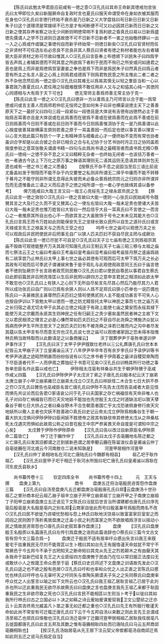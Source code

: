 <!-- { "loadSidebar": true } -->
　　【陈氏曰此勉太甲君臣应前咸有一徳之意○汉孔氏曰其命王命新其徳戒勿怠张氏曰太甲即位久矣曰新服厥命自复政时言也夏氏曰服天命谓受命在身如衣被其服而在身也○汉孔氏曰言徳行终始不衰杀是乃日新之义大学盘铭曰茍日新日日新又日新朱子曰这个道理须是常接续不已方是才有闲断便不可又曰必因其已新而日日新之又日新之使其存养省察之功无少间断则明徳常明不复爲利欲之昏真氏曰易以日新爲盛徳先儒谓人之学不日进则日退故徳不可不日新不日新者不一害之也始敬终肆以一出一入之心爲或作或辍之事徳何自而新乎终始常一则徳日新矣○汉孔氏曰官贤材而任之非贤材不可任选左右必忠良不忠良非其人蔡氏曰贤者有徳之称材者能也左右者辅弼大臣非贤材之称可尽故曰惟其人○汉孔氏曰言臣奉上布徳顺下训民朱子曰四爲字皆去声爲上者辅其德而不阿其意之所欲爲下者利于民而不徇已之所安或问如逄君之恶也是爲上而非是爲徳爲宫室妻妾之奉也是爲下而非是爲民朱子曰然真氏曰爲云者意有所主之名言人臣之心爲上则爲君成德爲下则爲君牧民意之所主惟此二者二者之外不杂他念然后爲一徳之臣○汉孔氏曰其难无以爲易其慎无以轻之羣臣当和一心以事君政乃善夏氏曰人君任用之际旣难旣慎不敢任用非人又与之和恊其心纯一其徳同心同德相与大有爲于天下可也】
　　徳无常师主善爲师善无常主协于克一
　　【陈氏曰此言一徳之义○汉孔氏曰徳非一方以善爲主乃可师言以合于能一爲常徳或问或言主善人而爲师若仲尼无恒师之意如何朱子曰非也横渠说徳主天下之善善原天下之一最好又曰四句三段一段紧似一段徳且是大体说有吉徳有凶徳然必主于善始爲吉耳善亦且是大体说或在此爲善而在彼爲不善或在彼爲善而在此爲不善或在前日则爲善而今日则不善或在前日则不善而今日则爲善惟湏协于克一是乃爲善谓以此心揆度彼善耳故横渠言原则若善之原于一耳盖善因一而后定也徳以事言善以理言一以心言大扺此篇只有防个一字上有精神须与细看此心才一便终始不变而有常也协者虽训合字却是以此合彼之合非已相合之合与礼记协于分艺书协时月正日之协同盖若揆度参验之意耳张敬夫谓虞书精一四句与此爲尚书语之最精宻者而虞书爲尤精○蔡氏曰一徳纯一之徳不杂不息之义又曰精粹无杂者一也终始无闲者一也该括万善者一也一者通古今达上下万化之原万事之榦语其理则无二语其运则无息语其体则并包无遗也咸有一徳之书三者之义悉备】
　　【按蔡氏不杂不息之说固当至后三语比前说尤备盖如发于恻隠而不能不杂于内交要誉之私则非所谓无二择乎中庸而不能不转移于朞月之不能守则非所谓无息得此失彼而未必备众善爲统宗防元之归则亦非所谓并包而无遗惟备此三语之义而后造乎之徳之纯所谓一也一者心学也故缉其语以备参考】
　　俾万姓咸曰大哉王言又曰一哉王心克绥先王之禄永厎烝民之生
　　【蔡氏曰此言一徳之效验○汉孔氏曰一徳之言故曰大能一徳则一心张氏曰民始闻号令旣賛其言之大及行之久而不变又賛其心之一使左右皆曰大哉一哉未足贵也使诸大夫皆曰大哉一哉未足贵也惟万姓皆曰大皆曰一然后信乎大且一耳真氏曰不言徳之一而言心之一者推原其所自出也心不一而欲其言之大虽致饰于号令之末未见其能大也○汉孔氏曰言爲王而令万姓如此则能保安先王之宠禄长致众民所以自生之道孙氏曰或言天禄或言先王之禄盖天与之而先王受之也】
　　呜呼七世之庙可以观徳万夫之长可以观政后非民罔使民非后罔事无自广以狭人匹夫匹妇不获自尽民主罔与成厥功
　　【陈氏曰此言一徳已尽犹不可自足○汉孔氏曰天子立七庙有徳之王则爲祖宗其庙不毁故可观徳能整齐万夫其政可知唐孔氏曰王制云天子七庙三昭三穆与太祖之庙而七祭法云王之七庙曰考庙曰王考庙曰皇考庙曰显考庙曰祖考庙皆月祭之逺庙爲祧有二祧享尝乃止林氏曰太甲上事七世之庙必其徳有可观而后可太甲下爲万夫之长必其政有可观而后可季武子谓诸侯宋鲁于是乎观礼与此观徳观政意同王氏曰于庙言徳者不徳则坠厥宗于长言政者政荒则民散○汉孔氏曰君以使民自尊民以事君自生蔡氏曰此即前篇民非后罔克胥匡以生后非民罔以辟四方之意申言君民之相湏如此欲太甲不敢忽也○汉孔氏曰上有狭人之心则下无所自尽矣言先尽其心然后乃能尽其力人君所以成功张氏曰自广则以已爲有余狭人则以人爲不足郑氏曰狭小匹单也一说匹偶也陈氏曰一夫甚微民主甚尊然匹夫匹妇之情茍使携贰则人主不能成功甚言不可失人心也按自伊训以下皆勉太甲以徳而一徳之防尤精皆托太甲以神民之事而七世之庙万夫之长归宿之语尤切太甲于此其必立徳之纯逹于有政上能使七庙之奠安而永绥其禄下能使万夫之宗戴而永厎其生则神民之任有归嗣王之责少塞矣虽然民者神之主故下文又以君民相须之理言之必是心慊然常如匹夫匹妇之不获自尽此尧舜之博施济众犹以爲病而伊尹生平所志思天下之民匹夫匹妇有不被尧舜之泽若已推而内之沟中者尽发其蕴以告太甲言有尽而意无穷也汉孔氏说七世之庙可以观徳诸家因之恐未得本指惟林氏稍当故特取而以此数语足之以备商摧云】
　　沃丁旣葬伊尹于亳咎单遂训伊尹事作沃丁
　　【汉孔氏曰沃丁太甲子伊尹旣致仕老终以三公礼葬唐孔氏曰世本本纪皆云太甲崩子沃丁立皇甫谧云沃丁八年伊尹卒卒年百有余岁李氏曰予读伊训等书考伊尹进退之迹昭然明甚而纷纷俗说有以污之序书者于伊周着之最详自稷契臯陶而下尽臣道者代不一人而伊周之葬独纪于书意可见矣○汉孔氏曰训畅其所行功徳之事咎单忠臣名作此篇以戒也亡】
　　伊陟相太戊亳有祥桑谷共生于朝伊陟賛于巫咸作咸乂四篇
　　【汉孔氏曰伊陟伊尹子太戊沃丁弟之子唐孔氏曰殷本纪云沃丁崩弟太庚立崩子小甲立崩弟雍已立崩弟太戊立○汉孔氏曰祥妖怪二木合生七日大拱不恭之罚○汉孔氏曰賛告也巫咸臣名皆亡唐孔氏曰伊陟不先告太戊而告巫咸者大臣见怪而惧先共议论而后告君○家语哀公问于孔子曰夫国家之存亡祸福信有天命非唯人也孔子对曰存亡祸福皆已而已天灾地妖不能加也先世殷王太戊之时道缺法圯以致天孽桑谷于朝七日大拱占之者曰桑谷野木不合生朝意者国亡乎太戊恐骇侧身修行故天灾地妖所以儆人主者也灾妖不胜善政○真氏曰史记云帝太戊立伊陟爲相桑谷生于朝一暮大拱太戊惧问伊陟伊陟曰臣闲妖不胜徳帝之政其有缺欤帝其修徳太戊从之祥桑枯死太戊遇灾而惧如此故周公称之曰昔在殷王中宗严恭寅畏天命自度是可谓知中宗之心矣】
　　太戊賛于伊陟作伊陟原命
　　【汉孔氏曰告以改过自新原臣名伊陟原命二篇皆亡】
　　仲丁迁于嚻作仲丁
　　【汉孔氏曰太戊子去亳嚻地名陈迁都之义亡唐孔氏曰发其旧都谓之迁到彼新邑谓之居李颙云嚻在陈留浚仪县皇甫谧云仲丁自亳徙嚻在河北或云今河南敖仓二说未知孰是】
　　河亶甲居相作河亶甲
　　【汉孔氏曰仲丁弟相地名在河北亡唐陆氏曰今魏郡有相县】
　　祖乙圯于耿作祖乙
　　【汉孔氏曰亶甲子圯于相迁于耿河水所毁曰圯亡唐孔氏曰皇甫谧以爲耿在河东皮氏县耿乡】

　　尚书纂传卷十三
　　钦定四库全书
　　尚书纂传卷十四上　　　元　王天与　撰
　　盘庚上第九　　　　　　　　商书
　　盘庚五迁将治亳殷民咨胥怨作盘庚三篇
　　【汉孔氏曰自汤至盘庚凡五迁都盘庚治亳殷唐孔氏曰郑云盘庚汤十世孙祖乙之曽孙商本纪云祖乙崩子祖辛立崩子开甲立崩弟祖丁立崩开甲之子南庚立崩祖丁子阳甲立崩弟盘庚立五迁说见下文陈氏曰治犹后世言治所谓建都也唐孔氏曰序先亳后殷亳是大名殷是亳内之别名郑云商家自徙此而号曰殷虽兼号爲殷而商名不改○汉孔氏曰民不欲徙乃咨嗟忧愁相与怨上林氏曰耿地沃饶易以致富富家巨室安之而闾阎之民则困于荡析离居盘庚之迁盖小民之利而富家之所不欲故唱爲浮言以摇动小民之情故民咨胥怨也○唐孔氏曰史叙其事作盘庚三】
　　盘庚
　　【汉孔氏曰盘庚殷王名殷质以名篇唐孔氏曰左传引爲盘庚之诰则此篇诰辞也○蔡氏曰三篇今文古文皆有但今文三篇合爲一】
　　盘庚迁于殷民不适有居率吁众慼出矢言曰我王来旣爰宅于兹重我民无尽刘不能胥匡以生卜稽曰其如台先王有服恪谨天命兹犹不常宁不常厥邑于今五邦今不承于古罔知天之断命矧曰其克从先王之烈若颠木之有由蘖天其永我命于兹新巴绍复先王之大业厎绥四方盘庚斆于民由乃在位以常旧服正法度曰无或敢伏小人之攸箴王命众悉至于庭【蔡氏曰史氏将述下文盘庚之训语故先发此○汉孔氏曰适之也不欲之殷有邑居○汉孔氏曰吁和也率和众忧之人出正直之言陈氏曰慼忧也林氏曰吁呼也与无辜吁天之吁同矢与臯陶矢厥谟夫子矢之之矢同蔡氏曰盘庚率呼众忧之人出誓言以喻之如下文所云也○汉孔氏曰我王祖乙居耿言祖乙已居于此刘杀也所以迁此重我民无欲尽杀故蔡氏曰曰盘庚之言也盘庚言我先王祖乙来都于耿固重我民之生非欲尽致之死也○汉孔氏曰言民不能相匡以生则当卜考于以徙曰其如我所行林氏曰古之立国必以卜决之如緜之诗云爰始爰谋爰契我卫文公楚邱之迁亦云卜云其吉终焉允臧盖凡卜筮之事无如迁都之重也○汉孔氏曰先王有所服行敬谨天命如此尚不常安有可迁辄迁唐孔氏曰下云于今五邦自汤以来数之则此言先王总谓成汤至祖乙也郑氏曰恪敬也汉孔氏曰汤迁亳仲丁迁嚻河亶甲居相祖乙居耿我徃居亳凡五徙国都唐孔氏曰此言五邦及其数之惟有亳嚻相耿四处而已唐陆氏曰马云五邦商邱亳嚻相耿也】
　　【按汉孔氏汤始居亳从先王居下注云契父帝喾都亳汤自商邱迁焉如此则五迁之说马氏指定自当】
